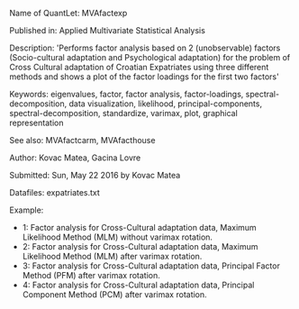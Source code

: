 Name of QuantLet: MVAfactexp

Published in: Applied Multivariate Statistical Analysis

Description: 'Performs factor analysis based on 2 (unobservable) factors (Socio-cultural adaptation and Psychological adaptation) for the problem of Cross Cultural adaptation of Croatian Expatriates using three different methods and shows a plot of the factor loadings for the first two factors'

Keywords: eigenvalues, factor, factor analysis, factor-loadings, spectral-decomposition, data visualization, likelihood, principal-components, spectral-decomposition, standardize, varimax, plot, graphical representation

See also: MVAfactcarm, MVAfacthouse 

Author: Kovac Matea, Gacina Lovre


Submitted: Sun, May 22 2016 by Kovac Matea


Datafiles: expatriates.txt


Example: 
- 1: Factor analysis for Cross-Cultural adaptation data, Maximum Likelihood Method (MLM) without varimax rotation.
- 2: Factor analysis for Cross-Cultural adaptation data, Maximum Likelihood Method (MLM) after varimax rotation.
- 3: Factor analysis for Cross-Cultural adaptation data, Principal Factor Method (PFM) after varimax rotation.
- 4: Factor analysis for Cross-Cultural adaptation data, Principal Component Method (PCM) after varimax rotation.

